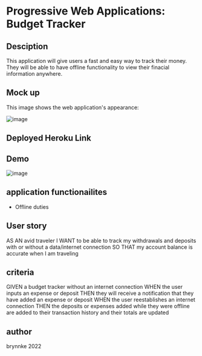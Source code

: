# Progressive Web Applications: Budget Tracker

## Desciption
This application will give users a fast and easy way to track their money. They will be able to have offline functionality to view their finacial information anywhere.

## Mock up
This image shows the web application's appearance:

![image](https://user-images.githubusercontent.com/100329799/178545675-98dc8806-fea7-4acc-b1be-20d9c8eab80d.png)

## Deployed Heroku Link

## Demo
![image](https://user-images.githubusercontent.com/100329799/178546533-cf76baee-95b4-4c1f-9b80-839d663e5d39.png)

## application functionailites
- Offline duties

## User story
AS AN avid traveler
I WANT to be able to track my withdrawals and deposits with or without a data/internet connection
SO THAT my account balance is accurate when I am traveling 

## criteria
GIVEN a budget tracker without an internet connection
WHEN the user inputs an expense or deposit
THEN they will receive a notification that they have added an expense or deposit
WHEN the user reestablishes an internet connection
THEN the deposits or expenses added while they were offline are added to their transaction history and their totals are updated

## author 
brynnke 2022
